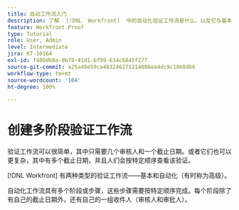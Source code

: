 ```yaml
---
title: 自动工作流入门
description: 了解  [!DNL  Workfront]  中的自动化验证工作流是什么，以及它与基本工作流有何不同。
feature: Workfront Proof
type: Tutorial
role: User, Admin
level: Intermediate
jira: KT-10164
exl-id: f480db0a-0b78-41d1-bf99-634c6845f277
source-git-commit: a25a49e59ca483246271214886ea4dc9c10e8d66
workflow-type: tm+mt
source-wordcount: '104'
ht-degree: 100%

---
```


# 创建多阶段验证工作流

验证工作流可以很简单，其中只需要几个审核人和一个截止日期。或者它们也可以更复杂，其中有多个截止日期，并且人们会按特定顺序查看该验证。

[!DNL Workfront] 有两种类型的验证工作流——基本和自动化（有时称为高级）。

自动化工作流具有多个阶段或步骤，这些步骤需要按特定顺序完成。每个阶段除了有自己的截止日期外，还有自己的一组收件人（审核人和审批人）。

<!--
Note by Chuck Middleton, 6-28-22:
This tutorial is an incomplete dulplicate. It should have a video included. Video with MPC ID 335130 does an excellent job of explaining automated workflows, but it was in the Workfront Proof > Administration and setup section of the TOC. I moved it, along with related workflow tutorials, into the Workfront Proof > Proof workflows section. I also removed this tutorial from the TOC.
-->
